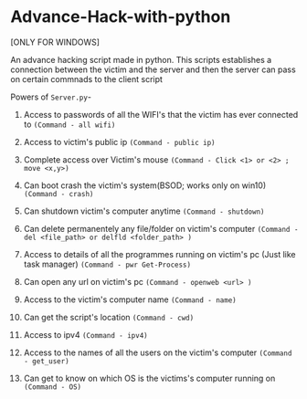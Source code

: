 # Advance-Hack-with-python
[ONLY FOR WINDOWS]

An advance hacking script made in python.
This scripts establishes a connection between the victim and the server and then the server can pass on certain commnads to the client script

Powers of `Server.py`-
1. Access to passwords of all the WIFI's that the victim has ever connected to `(Command - all wifi)`

2. Access to victim's public ip `(Command - public ip)`

3. Complete access over Victim's mouse `(Command - Click <1> or <2> ; move <x,y>)`

4. Can boot crash the victim's system(BSOD; works only on win10)  `(Command - crash)`

5. Can shutdown victim's computer anytime `(Command - shutdown)`

6. Can delete permanentely any file/folder on victim's computer `(Command - del <file_path> or delfld <folder_path> )`

7. Access to details of all the programmes running on victim's pc (Just like task manager) `(Command - pwr Get-Process)`

8. Can open any url on victim's pc `(Command - openweb <url> )`

9. Access to the victim's computer name `(Command - name)`

10. Can get the script's location `(Command - cwd)`

11. Access to ipv4 `(Command - ipv4)`

12. Access to the names of all the users on the victim's computer `(Command - get_user)`

13. Can get to know on which OS is the victims's computer running on `(Command - OS)`
